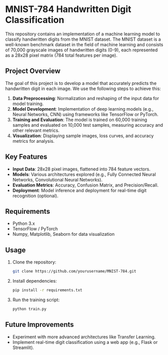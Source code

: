 # MNIST-784 Handwritten Digit Classification

This repository contains an implementation of a machine learning model to classify handwritten digits from the MNIST dataset. The MNIST dataset is a well-known benchmark dataset in the field of machine learning and consists of 70,000 grayscale images of handwritten digits (0-9), each represented as a 28x28 pixel matrix (784 total features per image).

## Project Overview
The goal of this project is to develop a model that accurately predicts the handwritten digit in each image. We use the following steps to achieve this:
1. **Data Preprocessing**: Normalization and reshaping of the input data for model training.
2. **Model Development**: Implementation of deep learning models (e.g., Neural Networks, CNN) using frameworks like TensorFlow or PyTorch.
3. **Training and Evaluation**: The model is trained on 60,000 training samples and evaluated on 10,000 test samples, measuring accuracy and other relevant metrics.
4. **Visualization**: Displaying sample images, loss curves, and accuracy metrics for analysis.

## Key Features
- **Input Data**: 28x28 pixel images, flattened into 784 feature vectors.
- **Models**: Various architectures explored (e.g., Fully Connected Neural Networks, Convolutional Neural Networks).
- **Evaluation Metrics**: Accuracy, Confusion Matrix, and Precision/Recall.
- **Deployment**: Model inference and deployment for real-time digit recognition (optional).

## Requirements
- Python 3.x
- TensorFlow / PyTorch
- Numpy, Matplotlib, Seaborn for data visualization

## Usage
1. Clone the repository:
   ```bash
   git clone https://github.com/yourusername/MNIST-784.git
   ```
2. Install dependencies:
   ```bash
   pip install -r requirements.txt
   ```
3. Run the training script:
   ```bash
   python train.py
   ```

## Future Improvements
- Experiment with more advanced architectures like Transfer Learning.
- Implement real-time digit classification using a web app (e.g., Flask or Streamlit).
